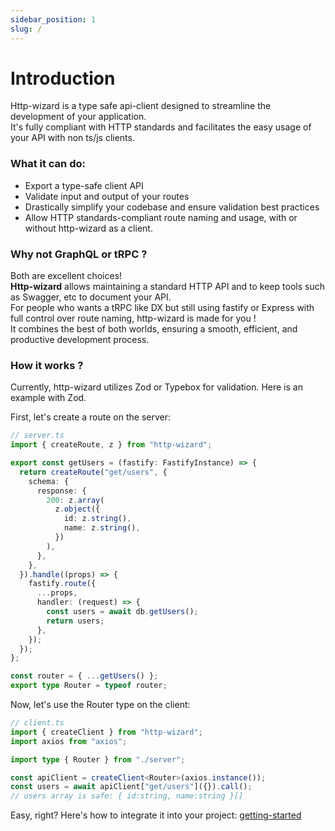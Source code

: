 ```yaml
---
sidebar_position: 1
slug: /
---
```


# Introduction

Http-wizard is a type safe api-client designed to streamline the development of your application.  
It's fully compliant with HTTP standards and facilitates the easy usage of your API with non ts/js clients.

### What it can do:

- Export a type-safe client API
- Validate input and output of your routes
- Drastically simplify your codebase and ensure validation best practices
- Allow HTTP standards-compliant route naming and usage, with or without http-wizard as a client.

### Why not GraphQL or tRPC ?

Both are excellent choices!  
<b>Http-wizard</b> allows maintaining a standard HTTP API and to keep tools such as Swagger, etc to document your API.  
For people who wants a tRPC like DX but still using fastify or Express with full control over route naming, http-wizard is made for you !  
It combines the best of both worlds, ensuring a smooth, efficient, and productive development process.

### How it works ?

Currently, http-wizard utilizes Zod or Typebox for validation.
Here is an example with Zod.

First, let's create a route on the server:

```typescript title="Route creation with Fastify and Zod"
// server.ts
import { createRoute, z } from "http-wizard";

export const getUsers = (fastify: FastifyInstance) => {
  return createRoute("get/users", {
    schema: {
      response: {
        200: z.array(
          z.object({
            id: z.string(),
            name: z.string(),
          })
        ),
      },
    },
  }).handle((props) => {
    fastify.route({
      ...props,
      handler: (request) => {
        const users = await db.getUsers();
        return users;
      },
    });
  });
};

const router = { ...getUsers() };
export type Router = typeof router;
```

Now, let's use the Router type on the client:

```typescript title="Client instanciation with axios"
// client.ts
import { createClient } from "http-wizard";
import axios from "axios";

import type { Router } from "./server";

const apiClient = createClient<Router>(axios.instance());
const users = await apiClient["get/users"]({}).call();
// users array is safe: { id:string, name:string }[]
```

Easy, right?
Here's how to integrate it into your project:
[getting-started](/getting-started)
